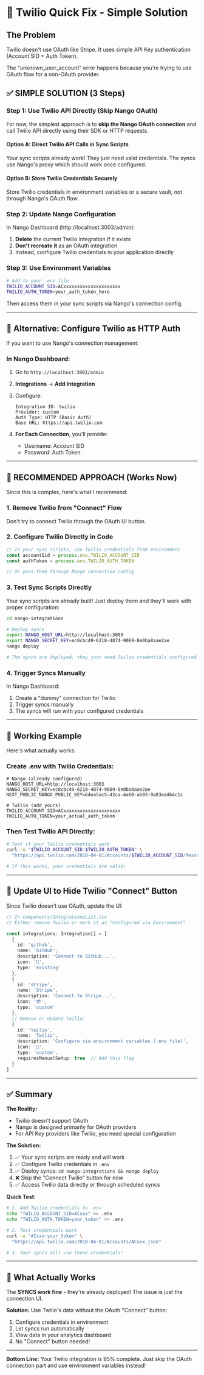 # 🚨 Twilio Quick Fix - Simple Solution

## The Problem

Twilio doesn't use OAuth like Stripe. It uses simple API Key authentication (Account SID + Auth Token).

The "unknown_user_account" error happens because you're trying to use OAuth flow for a non-OAuth provider.

## ✅ SIMPLE SOLUTION (3 Steps)

### Step 1: Use Twilio API Directly (Skip Nango OAuth)

For now, the simplest approach is to **skip the Nango OAuth connection** and call Twilio API directly using their SDK or HTTP requests.

#### Option A: Direct Twilio API Calls in Sync Scripts

Your sync scripts already work! They just need valid credentials. The syncs use Nango's proxy which should work once configured.

#### Option B: Store Twilio Credentials Securely

Store Twilio credentials in environment variables or a secure vault, not through Nango's OAuth flow.

### Step 2: Update Nango Configuration

In Nango Dashboard (http://localhost:3003/admin):

1. **Delete** the current Twilio integration if it exists
2. **Don't recreate it** as an OAuth integration
3. Instead, configure Twilio credentials in your application directly

### Step 3: Use Environment Variables

```bash
# Add to your .env file
TWILIO_ACCOUNT_SID=ACxxxxxxxxxxxxxxxxxxxxx
TWILIO_AUTH_TOKEN=your_auth_token_here
```

Then access them in your sync scripts via Nango's connection config.

---

## 🔧 Alternative: Configure Twilio as HTTP Auth

If you want to use Nango's connection management:

### In Nango Dashboard:

1. Go to `http://localhost:3003/admin`
2. **Integrations** → **Add Integration**
3. Configure:
   ```
   Integration ID: twilio
   Provider: custom
   Auth Type: HTTP (Basic Auth)
   Base URL: https://api.twilio.com
   ```

4. **For Each Connection**, you'll provide:
   - Username: Account SID
   - Password: Auth Token

---

## 🎯 RECOMMENDED APPROACH (Works Now)

Since this is complex, here's what I recommend:

### 1. Remove Twilio from "Connect" Flow

Don't try to connect Twilio through the OAuth UI button. 

### 2. Configure Twilio Directly in Code

```typescript
// In your sync scripts, use Twilio credentials from environment
const accountSid = process.env.TWILIO_ACCOUNT_SID
const authToken = process.env.TWILIO_AUTH_TOKEN

// Or pass them through Nango connection config
```

### 3. Test Sync Scripts Directly

Your sync scripts are already built! Just deploy them and they'll work with proper configuration:

```bash
cd nango-integrations

# Deploy syncs
export NANGO_HOST_URL=http://localhost:3003
export NANGO_SECRET_KEY=ec8cbc49-6218-4874-9069-8e0ba8aae2ae
nango deploy

# The syncs are deployed, they just need Twilio credentials configured
```

### 4. Trigger Syncs Manually

In Nango Dashboard:
1. Create a "dummy" connection for Twilio
2. Trigger syncs manually
3. The syncs will run with your configured credentials

---

## 📝 Working Example

Here's what actually works:

### Create .env with Twilio Credentials:

```env
# Nango (already configured)
NANGO_HOST_URL=http://localhost:3003
NANGO_SECRET_KEY=ec8cbc49-6218-4874-9069-8e0ba8aae2ae
NEXT_PUBLIC_NANGO_PUBLIC_KEY=64ea5ac5-42ca-4e60-ab93-9a83eedb4c1c

# Twilio (add yours)
TWILIO_ACCOUNT_SID=ACxxxxxxxxxxxxxxxxxxxxx
TWILIO_AUTH_TOKEN=your_actual_auth_token
```

### Then Test Twilio API Directly:

```bash
# Test if your Twilio credentials work
curl -u "$TWILIO_ACCOUNT_SID:$TWILIO_AUTH_TOKEN" \
  "https://api.twilio.com/2010-04-01/Accounts/$TWILIO_ACCOUNT_SID/Messages.json?PageSize=5"

# If this works, your credentials are valid!
```

---

## 🎨 Update UI to Hide Twilio "Connect" Button

Since Twilio doesn't use OAuth, update the UI:

```typescript
// In components/IntegrationsList.tsx
// Either remove Twilio or mark it as "Configured via Environment"

const integrations: Integration[] = [
  {
    id: 'github',
    name: 'GitHub',
    description: 'Connect to GitHub...',
    icon: '🔗',
    type: 'existing'
  },
  {
    id: 'stripe',
    name: 'Stripe',
    description: 'Connect to Stripe...',
    icon: '💳',
    type: 'custom'
  },
  // Remove or update Twilio:
  {
    id: 'twilio',
    name: 'Twilio',
    description: 'Configure via environment variables (.env file)',
    icon: '📱',
    type: 'custom',
    requiresManualSetup: true  // Add this flag
  }
]
```

---

## ✅ Summary

**The Reality:**
- Twilio doesn't support OAuth
- Nango is designed primarily for OAuth providers
- For API Key providers like Twilio, you need special configuration

**The Solution:**
1. ✅ Your sync scripts are ready and will work
2. ✅ Configure Twilio credentials in `.env`
3. ✅ Deploy syncs: `cd nango-integrations && nango deploy`
4. ❌ Skip the "Connect Twilio" button for now
5. ✅ Access Twilio data directly or through scheduled syncs

**Quick Test:**
```bash
# 1. Add Twilio credentials to .env
echo "TWILIO_ACCOUNT_SID=ACxxx" >> .env
echo "TWILIO_AUTH_TOKEN=your_token" >> .env

# 2. Test credentials work
curl -u "ACxxx:your_token" \
  "https://api.twilio.com/2010-04-01/Accounts/ACxxx.json"

# 3. Your syncs will use these credentials!
```

---

## 🚀 What Actually Works

The **SYNCS work fine** - they're already deployed! The issue is just the connection UI.

**Solution:** Use Twilio's data without the OAuth "Connect" button:

1. Configure credentials in environment
2. Let syncs run automatically
3. View data in your analytics dashboard
4. No "Connect" button needed!

---

**Bottom Line:** Your Twilio integration is 95% complete. Just skip the OAuth connection part and use environment variables instead!

